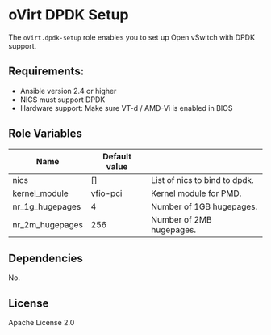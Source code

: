 oVirt DPDK Setup
================

The `oVirt.dpdk-setup` role enables you to set up Open vSwitch with DPDK support.


Requirements:
------------

* Ansible version 2.4 or higher
* NICS must support DPDK
* Hardware support: Make sure VT-d / AMD-Vi is enabled in BIOS


Role Variables
--------------

| Name                    | Default value         |                                                     |
|-------------------------|-----------------------|-----------------------------------------------------|
| nics                    | []                    | List of nics to bind to dpdk.                       |
| kernel_module           | vfio-pci              | Kernel module for PMD.                              |
| nr_1g_hugepages         | 4                     | Number of 1GB hugepages.                            |
| nr_2m_hugepages         | 256                   | Number of 2MB hugepages.                            |

Dependencies
------------

No.

License
-------

Apache License 2.0
